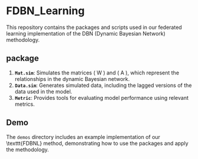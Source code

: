 # FDBN_Learning

This repository contains the packages and scripts used in our federated learning implementation of the DBN (Dynamic Bayesian Network) methodology.

## package

1. **`Mat.sim`**: Simulates the matrices \( W \) and \( A \), which represent the relationships in the dynamic Bayesian network.
2. **`Data.sim`**: Generates simulated data, including the lagged versions of the data used in the model.
3. **`Metric`**: Provides tools for evaluating model performance using relevant metrics.

## Demo

The `demos` directory includes an example implementation of our \texttt{FDBNL} method, demonstrating how to use the packages and apply the methodology.
